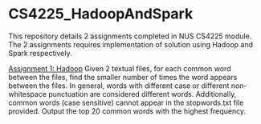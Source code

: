 # CS4225_HadoopAndSpark
This repository details 2 assignments completed in NUS CS4225 module. The 2 assignments requires implementation of solution using Hadoop and Spark respectively.

<ins>Assignment 1: Hadoop</ins>
Given 2 textual files, for each common word between the files, find the smaller number of times the word appears between the files. In general, words with different case or different non-whitespace punctuation are considered different words. Additionally, common words (case sensitive) cannot appear in the stopwords.txt file provided. Output the top 20 common words with the highest frequency. 
